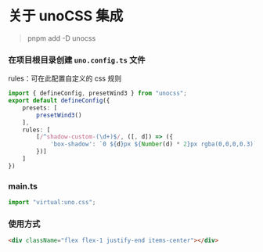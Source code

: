 # 关于 unoCSS 集成
> pnpm add -D unocss
### 在项目根目录创建 `uno.config.ts` 文件
rules：可在此配置自定义的 css 规则
```ts
import { defineConfig, presetWind3 } from "unocss";
export default defineConfig({
    presets: [
        presetWind3()
    ],
    rules: [
        [/^shadow-custom-(\d+)$/, ([, d]) => ({
            'box-shadow': `0 ${d}px ${Number(d) * 2}px rgba(0,0,0,0.3)`
        })]
    ]
})
```
### main.ts
```ts
import "virtual:uno.css";
```
### 使用方式
```html
<div className="flex flex-1 justify-end items-center"></div>
```